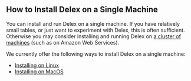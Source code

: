 ## How to Install Delex on a Single Machine

You can install and run Delex on a single machine. If you have relatively small tables, or just want to experiment with Delex, this is often sufficient. Otherwise you may consider installing and running Delex on [a cluster of machines](./install-cloud-based-cluster.md) (such as on Amazon Web Services). 

We currently offer the following ways to install Delex on a single machine: 
* [Installing on Linux](./install-linux-single-machine.md)
* [Installing on MacOS](./install-macos-single-machine.md)
